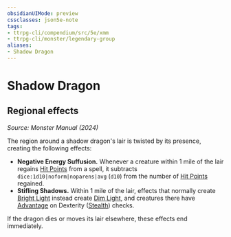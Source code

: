 ```yaml
---
obsidianUIMode: preview
cssclasses: json5e-note
tags:
- ttrpg-cli/compendium/src/5e/xmm
- ttrpg-cli/monster/legendary-group
aliases:
- Shadow Dragon
---
```

# Shadow Dragon

## Regional effects
_Source: Monster Manual (2024)_

The region around a shadow dragon's lair is twisted by its presence, creating the following effects:

- **Negative Energy Suffusion.** Whenever a creature within 1 mile of the lair regains [Hit Points](/3-Mechanics/CLI/variant-rules/hit-points-xphb.md) from a spell, it subtracts `dice:1d10|noform|noparens|avg` (`d10`) from the number of [Hit Points](/3-Mechanics/CLI/variant-rules/hit-points-xphb.md) regained.  
- **Stifling Shadows.** Within 1 mile of the lair, effects that normally create [Bright Light](/3-Mechanics/CLI/variant-rules/bright-light-xphb.md) instead create [Dim Light](/3-Mechanics/CLI/variant-rules/dim-light-xphb.md), and creatures there have [Advantage](/3-Mechanics/CLI/variant-rules/advantage-xphb.md) on Dexterity ([Stealth](/3-Mechanics/CLI/skills.md#Stealth)) checks.  

If the dragon dies or moves its lair elsewhere, these effects end immediately.